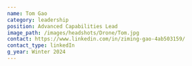 ```yaml
---
name: Tom Gao
category: leadership
position: Advanced Capabilities Lead
image_path: /images/headshots/Drone/Tom.jpg
contact: https://www.linkedin.com/in/ziming-gao-4ab503159/
contact_type: linkedIn
g_year: Winter 2024
---
```

